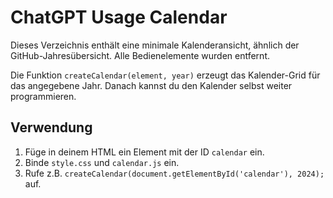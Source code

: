 # ChatGPT Usage Calendar

Dieses Verzeichnis enthält eine minimale Kalenderansicht, ähnlich der GitHub-Jahresübersicht. Alle Bedienelemente wurden entfernt. 

Die Funktion `createCalendar(element, year)` erzeugt das Kalender-Grid für das angegebene Jahr. Danach kannst du den Kalender selbst weiter programmieren.

## Verwendung
1. Füge in deinem HTML ein Element mit der ID `calendar` ein.
2. Binde `style.css` und `calendar.js` ein.
3. Rufe z.B. `createCalendar(document.getElementById('calendar'), 2024);` auf.
